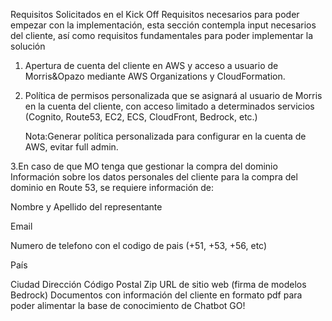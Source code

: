 Requisitos Solicitados en el Kick Off
Requisitos necesarios para poder empezar con la implementación, esta sección contempla input necesarios del cliente, así como requisitos fundamentales para poder implementar la solución
1. Apertura de cuenta del cliente en AWS y acceso a usuario de Morris&Opazo mediante AWS Organizations y CloudFormation.
2. Política de permisos personalizada que se asignará al usuario de Morris en la cuenta del cliente, con acceso limitado a determinados servicios (Cognito, Route53, EC2, ECS, CloudFront, Bedrock, etc.)
   
   Nota:Generar política personalizada para configurar en la cuenta de AWS, evitar full admin.

3.En caso de que MO tenga que gestionar la compra del dominio  
    Información sobre los datos personales del cliente para la compra del dominio en Route 53, se requiere información de:

   Nombre y Apellido del representante

   Email

   Numero de telefono con el codigo de pais (+51, +53, +56, etc)

   País

   Ciudad
   Dirección
   Código Postal Zip
   URL de sitio web (firma de modelos Bedrock)
   Documentos con información del cliente en formato pdf para poder alimentar la base de conocimiento de Chatbot GO!
